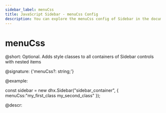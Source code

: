 ```yaml
---
sidebar_label: menuCss
title: JavaScript Sidebar - menuCss Config 
description: You can explore the menuCss config of Sidebar in the documentation of the DHTMLX JavaScript UI library. Browse developer guides and API reference, try out code examples and live demos, and download a free 30-day evaluation version of DHTMLX Suite 7.
---
```


# menuCss

@short: Optional. Adds style classes to all containers of Sidebar controls with nested items 

@signature: {'menuCss?: string;'}

@example:
<style>
    .my_first_class {
        /*some styles*/
    }
 
    .my_second_class {
        /*some styles*/
    }
</style>

const sidebar = new dhx.Sidebar("sidebar_container", {
    menuCss:"my_first_class my_second_class"
});

@descr:
